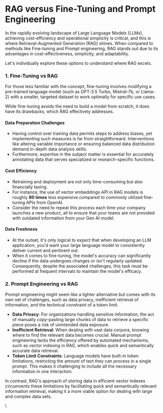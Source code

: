 # RAG versus Fine-Tuning and Prompt Engineering

In the rapidly evolving landscape of Large Language Models (LLMs), achieving cost-efficiency and operational simplicity is critical, and this is where Retrieval-Augmented Generation (RAG) shines. When compared to methods like Fine-tuning and Prompt engineering, RAG stands out due to its advantages in cost-effectiveness, simplicity, and adaptability.

Let's individually explore these options to understand where RAG excels.

### 1. Fine-Tuning vs RAG

For those less familiar with the concept, fine-tuning involves modifying a pre-trained language model (such as GPT-3.5 Turbo, Mistral-7b, or Llama-2) with a smaller, targeted dataset to work optimally for specific use cases.&#x20;

While fine-tuning avoids the need to build a model from scratch, it does have its drawbacks, which RAG effectively addresses.&#x20;

#### Data Preparation Challenges

* Having control over training data permits steps to address biases, yet implementing such measures is far from straightforward. Interventions like altering variable importance or ensuring balanced data distribution demand in-depth data analysis skills.
* Furthermore, expertise in the subject matter is essential for accurately annotating data that serves specialized or research-specific functions.

#### Cost Efficiency

* Retraining and deployment are not only time-consuming but also financially taxing.&#x20;
* For instance, the use of vector embeddings API in RAG models is roughly **80 times** less expensive compared to commonly utilized fine-tuning APIs from OpenAI.
* Consider the need to repeat this process each time your company launches a new product, all to ensure that your teams are not provided with outdated information from your Gen AI model.

#### Data Freshness

* At the outset, it's only logical to expect that when developing an LLM application, you'd want your large language model to consistently deliver current and pertinent out.&#x20;
* When it comes to fine-tuning, the model's accuracy can significantly decline if the data undergoes changes or isn't regularly updated. Consequently, despite the associated challenges, this task must be performed at frequent intervals to maintain the model's efficacy.

### 2. Prompt Engineering vs RAG

Prompt engineering might seem like a lighter alternative but comes with its own set of challenges, such as data privacy, inefficient retrieval of information, and the technical constraint of a token limit.

* **Data Privacy**: For organizations handling sensitive information, the act of manually copy-pasting large chunks of data to retrieve a specific piece poses a risk of unintended data exposure.
* **Inefficient Retrieval**: When dealing with vast data corpora, knowing where to find the relevant data becomes crucial. Manual prompt engineering lacks the efficiency offered by automated mechanisms, such as vector indexing in RAG, which enables quick and semantically accurate data retrieval.
* **Token Limit Constraints**: Language models have built-in token limitations, restricting the amount of text they can process in a single prompt. This makes it challenging to include all the necessary information in one interaction.

In contrast, RAG's approach of storing data in efficient vector indexes circumvents these limitations by facilitating quick and semantically relevant information retrieval, making it a more viable option for dealing with large and complex data sets.

\
